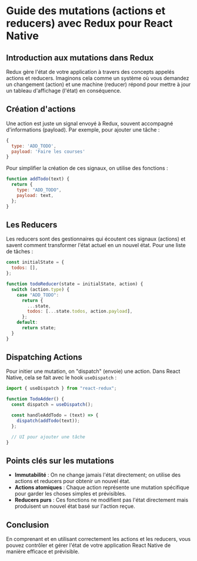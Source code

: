 # Guide des mutations (actions et reducers) avec Redux pour React Native

## Introduction aux mutations dans Redux

Redux gère l'état de votre application à travers des concepts appelés actions et reducers. Imaginons cela comme un système où vous demandez un changement (action) et une machine (reducer) répond pour mettre à jour un tableau d'affichage (l'état) en conséquence.

## Création d'actions

Une action est juste un signal envoyé à Redux, souvent accompagné d'informations (payload). Par exemple, pour ajouter une tâche :

```javascript
{
  type: 'ADD_TODO',
  payload: 'Faire les courses'
}
```

Pour simplifier la création de ces signaux, on utilise des fonctions :

```javascript
function addTodo(text) {
  return {
    type: "ADD_TODO",
    payload: text,
  };
}
```

## Les Reducers

Les reducers sont des gestionnaires qui écoutent ces signaux (actions) et savent comment transformer l'état actuel en un nouvel état. Pour une liste de tâches :

```javascript
const initialState = {
  todos: [],
};

function todoReducer(state = initialState, action) {
  switch (action.type) {
    case "ADD_TODO":
      return {
        ...state,
        todos: [...state.todos, action.payload],
      };
    default:
      return state;
  }
}
```

## Dispatching Actions

Pour initier une mutation, on "dispatch" (envoie) une action. Dans React Native, cela se fait avec le hook `useDispatch` :

```javascript
import { useDispatch } from "react-redux";

function TodoAdder() {
  const dispatch = useDispatch();

  const handleAddTodo = (text) => {
    dispatch(addTodo(text));
  };

  // UI pour ajouter une tâche
}
```

## Points clés sur les mutations

- **Immutabilité** : On ne change jamais l'état directement; on utilise des actions et reducers pour obtenir un nouvel état.
- **Actions atomiques** : Chaque action représente une mutation spécifique pour garder les choses simples et prévisibles.
- **Reducers purs** : Ces fonctions ne modifient pas l'état directement mais produisent un nouvel état basé sur l'action reçue.

## Conclusion

En comprenant et en utilisant correctement les actions et les reducers, vous pouvez contrôler et gérer l'état de votre application React Native de manière efficace et prévisible.
